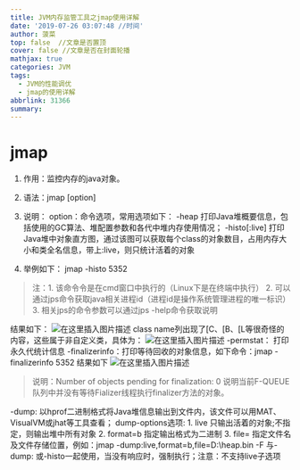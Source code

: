 ```yaml
---
title: JVM内存监管工具之jmap使用详解
date: '2019-07-26 03:07:48 //时间'
author: 菠菜
top: false  //文章是否置顶
cover: false //文章是否在封面轮播
mathjax: true
categories: JVM
tags:
  - JVM的性能调优
  - jmap的使用详解
abbrlink: 31366
summary:
---
```

#  jmap
1. 作用：监控内存的java对象。
2. 语法：jmap [option] <pid>
3. 说明： option：命令选项，常用选项如下：
	-heap 打印Java堆概要信息，包括使用的GC算法、堆配置参数和各代中堆内存使用情况；
    -histo[:live] 打印Java堆中对象直方图，通过该图可以获取每个class的对象数目，占用内存大小和类全名信息，带上:live，则只统计活着的对象
    
4. 举例如下：
jmap -histo 5352
> 注：1.  该命令令是在cmd窗口中执行的（Linux下是在终端中执行）
>2.  可以通过jps命令获取java相关进程id（进程id是操作系统管理进程的唯一标识）
>3. 相关jps的命令参数可以通过jps -help命令获取说明
 
结果如下：
![在这里插入图片描述](https://img-blog.csdnimg.cn/20190721172936427.png?x-oss-process=image/watermark,type_ZmFuZ3poZW5naGVpdGk,shadow_10,text_aHR0cHM6Ly9ibG9nLmNzZG4ubmV0L3dhbmdfZGFfYmluZw==,size_16,color_FFFFFF,t_70)
class name列出现了[C、[B、[L等很奇怪的内容，这些属于非自定义类，具体为：
![在这里插入图片描述](https://img-blog.csdnimg.cn/20190721173007526.png?x-oss-process=image/watermark,type_ZmFuZ3poZW5naGVpdGk,shadow_10,text_aHR0cHM6Ly9ibG9nLmNzZG4ubmV0L3dhbmdfZGFfYmluZw==,size_16,color_FFFFFF,t_70)
 -permstat： 打印永久代统计信息
 -finalizerinfo：打印等待回收的对象信息，如下命令：jmap -finalizerinfo 5352
结果如下
![在这里插入图片描述](https://img-blog.csdnimg.cn/20190721173552158.png)		
> 说明：Number of objects pending for finalization: 0 说明当前F-QUEUE队列中并没有等待Fializer线程执行finalizer方法的对象。

-dump:<dump-options> 以hprof二进制格式将Java堆信息输出到文件内，该文件可以用MAT、VisualVM或jhat等工具查看；
	dump-options选项:
        1.  live 只输出活着的对象;不指定，则输出堆中所有对象
        2.  format=b 指定输出格式为二进制
       3.   file=<file> 指定文件名及文件存储位置，例如：jmap -dump:live,format=b,file=D:\heap.bin <pid>
  -F 与-dump:<dump-options> <pid>或-histo<pid>一起使用，当<pid>没有响应时，强制执行；注意：不支持live子选项

